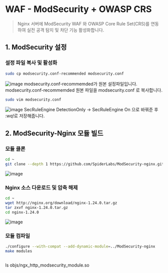 # WAF - ModSecurity + OWASP CRS

> Nginx 서버에 ModSecurity WAF 와 OWASP Core Rule Set(CRS)를 연동하여 실전 공격 탐지 및 차단 기능 활성화합니다.

## 1. ModSecurity 설정
### 설정 파일 복사 및 활성화
```bash
sudo cp modsecurity.conf-recommended modsecurity.conf
```
![image](https://github.com/user-attachments/assets/8836a4d1-50ce-4446-893b-e0081e153527)
modsecurity.conf-recommemded가 원본 설정파일입니다.
modsecurity.conf-recommemded 원본 파일을 modsecurity.conf 로 복사합니다.
```bash
sudo vim modsecurity.conf
```
![image](https://github.com/user-attachments/assets/cc2ec1ee-fb8f-45be-a8e8-9ec603c5b596)
SecRuleEngine DetectionOnly → SecRuleEngine On 으로 바꿔준 후 :wq!로 저장해줍니다.

## 2. ModSecurity-Nginx 모듈 빌드
### 모듈 클론
```bash
cd ~
git clone --depth 1 https://github.com/SpiderLabs/ModSecurity-nginx.git
```
![image](https://github.com/user-attachments/assets/4b4f5744-6551-4234-a5aa-64f948937eb5)
### Nginx 소스 다운로드 및 압축 해제
```bash
cd ~
wget http://nginx.org/download/nginx-1.24.0.tar.gz
tar zxvf nginx-1.24.0.tar.gz
cd nginx-1.24.0
```
![image](https://github.com/user-attachments/assets/e3317886-6cbd-45cd-851e-a84ad29e3089)
### 모듈 컴파일
```bash
./configure --with-compat --add-dynamic-module=../ModSecurity-nginx
make modules
```
> ```bash
ls objs/ngx_http_modsecurity_module.so
```
